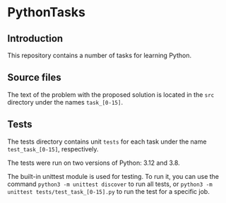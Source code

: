 # PythonTasks
## Introduction
This repository contains a number of tasks for learning Python.

## Source files
The text of the problem with the proposed solution is located in the `src` directory under the names `task_[0-15]`. 

## Tests
The tests directory contains unit `tests` for each task under the name `test_task_[0-15]`, respectively. 

The tests were run on two versions of Python: 3.12 and 3.8.

The built-in unittest module is used for testing. To run it, you can use the command `python3 -m unittest discover` to run all tests, or `python3 -m unittest tests/test_task_[0-15].py` to run the test for a specific job.